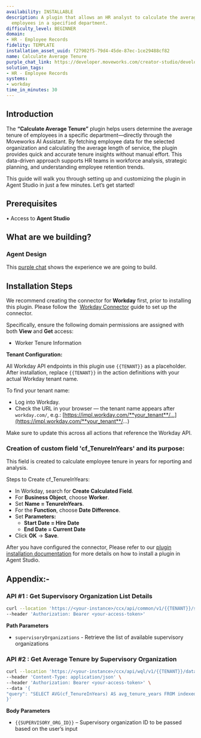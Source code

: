 ```yaml
---
availability: INSTALLABLE
description: A plugin that allows an HR analyst to calculate the average tenure of
  employees in a specified department.
difficulty_level: BEGINNER
domain:
- HR - Employee Records
fidelity: TEMPLATE
installation_asset_uuid: f27902f5-79d4-45de-87ec-1ce29488cf82
name: Calculate Average Tenure
purple_chat_link: https://developer.moveworks.com/creator-studio/developer-tools/purple-chat/?conversation=%7B%22startTimestamp%22%3A%2211%3A43+AM%22%2C%22messages%22%3A%5B%7B%22parts%22%3A%5B%7B%22richText%22%3A%22What%E2%80%99s+the+average+tenure+in+Sales%3F%22%7D%5D%2C%22role%22%3A%22user%22%7D%2C%7B%22parts%22%3A%5B%7B%22reasoningSteps%22%3A%5B%7B%22richText%22%3A%22Searching+for+departments+matching+%27Sales%27+in+%3Cb%3EWorkday%3C%2Fb%3E.%22%2C%22status%22%3A%22pending%22%7D%2C%7B%22richText%22%3A%22Found+3+matching+departments.%22%2C%22status%22%3A%22success%22%7D%5D%7D%2C%7B%22richText%22%3A%22%3Cp%3EI+found+a+few+departments+with+%27Sales%27+in+the+name.+Which+one+are+you+interested+in%3F%3C%2Fp%3E%22%7D%2C%7B%22buttons%22%3A%5B%7B%22buttonText%22%3A%22Sales+-+US%22%2C%22style%22%3A%22outlined%22%7D%2C%7B%22buttonText%22%3A%22Sales+-+EMEA%22%2C%22style%22%3A%22outlined%22%7D%2C%7B%22buttonText%22%3A%22All+Sales+Departments%22%2C%22style%22%3A%22outlined%22%7D%5D%7D%5D%2C%22role%22%3A%22assistant%22%7D%2C%7B%22parts%22%3A%5B%7B%22richText%22%3A%22Sales+-+US%22%7D%5D%2C%22role%22%3A%22user%22%7D%2C%7B%22parts%22%3A%5B%7B%22reasoningSteps%22%3A%5B%7B%22richText%22%3A%22Running+report+in+%3Cb%3EWorkday%3C%2Fb%3E+to+calculate+average+tenure+for+the+%27Sales+-+US%27+department.%22%2C%22status%22%3A%22pending%22%7D%2C%7B%22richText%22%3A%22Report+complete.%22%2C%22status%22%3A%22success%22%7D%5D%7D%2C%7B%22richText%22%3A%22%3Cp%3EThe+average+tenure+for+the+%3Cb%3ESales+-+US%3C%2Fb%3E+department+is+5.2+years.%3C%2Fp%3E%22%7D%2C%7B%22citations%22%3A%5B%7B%22citationTitle%22%3A%22Average+Tenure+-+Sales+US%22%2C%22connectorName%22%3A%22workday%22%7D%5D%7D%5D%2C%22role%22%3A%22assistant%22%7D%5D%7D
solution_tags:
- HR - Employee Records
systems:
- workday
time_in_minutes: 30
---
```


## **Introduction**

The **“Calculate Average Tenure”** plugin helps users determine the average tenure of employees in a specific department—directly through the Moveworks AI Assistant. By fetching employee data for the selected organization and calculating the average length of service, the plugin provides quick and accurate tenure insights without manual effort. This data-driven approach supports HR teams in workforce analysis, strategic planning, and understanding employee retention trends.

This guide will walk you through setting up and customizing the plugin in Agent Studio in just a few minutes. Let’s get started!

## **Prerequisites**

• Access to **Agent Studio**

## **What are we building?**

### **Agent Design**

This [purple chat](https://developer.moveworks.com/creator-studio/developer-tools/purple-chat/?conversation=%7B%22startTimestamp%22%3A%2211%3A43+AM%22%2C%22messages%22%3A%5B%7B%22parts%22%3A%5B%7B%22richText%22%3A%22What%E2%80%99s+the+average+tenure+in+Sales%3F%22%7D%5D%2C%22role%22%3A%22user%22%7D%2C%7B%22parts%22%3A%5B%7B%22reasoningSteps%22%3A%5B%7B%22richText%22%3A%22Searching+for+departments+matching+%27Sales%27+in+%3Cb%3EWorkday%3C%2Fb%3E.%22%2C%22status%22%3A%22pending%22%7D%2C%7B%22richText%22%3A%22Found+3+matching+departments.%22%2C%22status%22%3A%22success%22%7D%5D%7D%2C%7B%22richText%22%3A%22%3Cp%3EI+found+a+few+departments+with+%27Sales%27+in+the+name.+Which+one+are+you+interested+in%3F%3C%2Fp%3E%22%7D%2C%7B%22buttons%22%3A%5B%7B%22buttonText%22%3A%22Sales+-+US%22%2C%22style%22%3A%22outlined%22%7D%2C%7B%22buttonText%22%3A%22Sales+-+EMEA%22%2C%22style%22%3A%22outlined%22%7D%2C%7B%22buttonText%22%3A%22All+Sales+Departments%22%2C%22style%22%3A%22outlined%22%7D%5D%7D%5D%2C%22role%22%3A%22assistant%22%7D%2C%7B%22parts%22%3A%5B%7B%22richText%22%3A%22Sales+-+US%22%7D%5D%2C%22role%22%3A%22user%22%7D%2C%7B%22parts%22%3A%5B%7B%22reasoningSteps%22%3A%5B%7B%22richText%22%3A%22Running+report+in+%3Cb%3EWorkday%3C%2Fb%3E+to+calculate+average+tenure+for+the+%27Sales+-+US%27+department.%22%2C%22status%22%3A%22pending%22%7D%2C%7B%22richText%22%3A%22Report+complete.%22%2C%22status%22%3A%22success%22%7D%5D%7D%2C%7B%22richText%22%3A%22%3Cp%3EThe+average+tenure+for+the+%3Cb%3ESales+-+US%3C%2Fb%3E+department+is+5.2+years.%3C%2Fp%3E%22%7D%2C%7B%22citations%22%3A%5B%7B%22citationTitle%22%3A%22Average+Tenure+-+Sales+US%22%2C%22connectorName%22%3A%22workday%22%7D%5D%7D%5D%2C%22role%22%3A%22assistant%22%7D%5D%7D) shows the experience we are going to build.

## **Installation Steps**

We recommend creating the connector for **Workday** first, prior to installing this plugin. Please follow the  [Workday Connector](https://marketplace.moveworks.com/connectors/workday?hist=home%2Cbrws#how-to-implement) guide to set up the connector.

Specifically, ensure the following domain permissions are assigned with both **View** and **Get** access:

- Worker Tenure Information

**Tenant Configuration:**

All Workday API endpoints in this plugin use `{{TENANT}}` as a placeholder. After installation, replace `{{TENANT}}` in the action definitions with your actual Workday tenant name.

To find your tenant name:

- Log into Workday.
- Check the URL in your browser — the tenant name appears after `workday.com/`, e.g.: [https://impl.workday.com/**your_tenant**/...](https://impl.workday.com/**your_tenant**/...)

Make sure to update this across all actions that reference the Workday API.

### Creation of custom field 'cf_TenureInYears' and its purpose:

This field is created to calculate employee tenure in years for reporting and analysis.

Steps to Create cf_TenureInYears:

- In Workday, search for **Create Calculated Field**.
- For **Business Object**, choose **Worker**.
- Set **Name = TenureInYears**.
- For the **Function**, choose **Date Difference**.
- Set **Parameters:**
    - **Start Date = Hire Date**
    - **End Date = Current Date**
- Click **OK** → **Save**.

After you have configured the connector, Please refer to our [plugin installation documentation](https://help.moveworks.com/docs/ai-agent-marketplace-installation) for more details on how to install a plugin in Agent Studio.

## **Appendix:-**

### **API #1 : Get Supervisory Organization List Details**

```bash
curl --location 'https://<your-instance>/ccx/api/common/v1/{{TENANT}}/supervisoryOrganizations' \
--header 'Authorization: Bearer <your-access-token>'
```

**Path Parameters** 

- `supervisoryOrganizations` - Retrieve the list of available supervisory organizations

### **API #2 : Get Average Tenure by Supervisory Organization**

```bash
curl --location 'https://<your-instance>/ccx/api/wql/v1/{{TENANT}}/data' \
--header 'Content-Type: application/json' \
--header 'Authorization: Bearer <your-access-token>' \
--data '{
"query": "SELECT AVG(cf_TenureInYears) AS avg_tenure_years FROM indexedAllWorkers (dataSourceFilter = indexedAllWorkersFilter, includeSubordinateOrganizations = true) WHERE supervisoryOrganization='{{SUPERVISORY_ORG_ID}}'"
}'
```

**Body Parameters**

- `{{SUPERVISORY_ORG_ID}}` – Supervisory organization ID to be passed based on the user’s input

